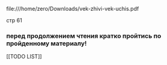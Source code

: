 file:///home/zero/Downloads/vek-zhivi-vek-uchis.pdf

стр 61

### перед продолжением чтения кратко пройтись по пройденному материалу!

[[TODO LIST]]